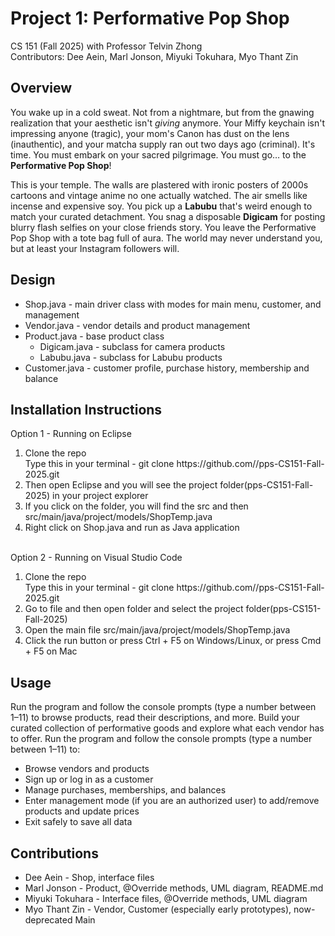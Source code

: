 # Project 1: Performative Pop Shop
CS 151 (Fall 2025) with Professor Telvin Zhong<br>
Contributors: Dee Aein, Marl Jonson, Miyuki Tokuhara, Myo Thant Zin<br>

## Overview
You wake up in a cold sweat. Not from a nightmare, but from the gnawing realization that your aesthetic isn't <i>giving</i> anymore. Your Miffy keychain isn't impressing anyone (tragic), your mom's Canon has dust on the lens (inauthentic), and your matcha supply ran out two days ago (criminal). It's time. You must embark on your sacred pilgrimage. You must go… to the <b>Performative Pop Shop</b>!

This is your temple. The walls are plastered with ironic posters of 2000s cartoons and vintage anime no one actually watched. The air smells like incense and expensive soy. You pick up a <b>Labubu</b> that's weird enough to match your curated detachment. You snag a disposable <b>Digicam</b> for posting blurry flash selfies on your close friends story. You leave the Performative Pop Shop with a tote bag full of aura. The world may never understand you, but at least your Instagram followers will.

## Design
<ul>
  <li>Shop.java - main driver class with modes for main menu, customer, and management</li>
  <li>Vendor.java - vendor details and product management</li>
  <li>Product.java - base product class
    <ul>
      <li>Digicam.java - subclass for camera products</li>
      <li>Labubu.java - subclass for Labubu products</li>
    </ul>
  </li>
  <li>Customer.java - customer profile, purchase history, membership and balance</li>
</ul>

## Installation Instructions
Option 1 - Running on Eclipse
<ol>
  <li>Clone the repo</li>
  Type this in your terminal - git clone https://github.com/<your-username>/pps-CS151-Fall-2025.git
  <li>Then open Eclipse and you will see the project folder(pps-CS151-Fall-2025) in your project explorer</li>
  <li>If you click on the folder, you will find the src and then src/main/java/project/models/ShopTemp.java</li>
  <li>Right click on Shop.java and run as Java application</li>
</ol>
<br>
Option 2 - Running on Visual Studio Code
<ol>
  <li>Clone the repo</li>
  Type this in your terminal - git clone https://github.com/<your-username>/pps-CS151-Fall-2025.git
  <li>Go to file and then open folder and select the project folder(pps-CS151-Fall-2025)</li>
  <li>Open the main file src/main/java/project/models/ShopTemp.java</li>
  <li>Click the run button or press Ctrl + F5 on Windows/Linux, or press Cmd + F5 on Mac</li>
</ol>

## Usage
Run the program and follow the console prompts (type a number between 1–11) to browse products, read their descriptions, and more. Build your curated collection of performative goods and explore what each vendor has to offer.
Run the program and follow the console prompts (type a number between 1–11) to:
<ul>
  <li>Browse vendors and products</li>
  <li>Sign up or log in as a customer</li>
  <li>Manage purchases, memberships, and balances</li>
  <li>Enter management mode (if you are an authorized user) to add/remove products and update prices</li>
  <li>Exit safely to save all data</li>
</ul>

## Contributions
* Dee Aein - Shop, interface files
* Marl Jonson - Product, @Override methods, UML diagram, README.md
* Miyuki Tokuhara - Interface files, @Override methods, UML diagram
* Myo Thant Zin - Vendor, Customer (especially early prototypes), now-deprecated Main
